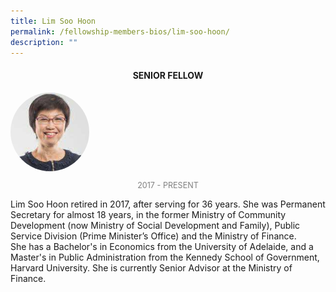 ```yaml
---
title: Lim Soo Hoon
permalink: /fellowship-members-bios/lim-soo-hoon/
description: ""
---
```

<style>
.fellow-image-pic {
	border-radius: 50%;
	height: 25% !important;
	width: 25% !important;
	}
	
fellow-img {
		text-align: center;
	}

.fellow-tenure {
	text-align: center;
	color: grey;
	font-size: 0.9em;
	}	

</style>
<h4 style="text-align:center;">SENIOR FELLOW</h4>

<div class="fellow-img">
<img class="fellow-image-pic" src="/images/FellowshipImages/fellowships-lim-soo-hoon@2x.jpg">
<p class="fellow-tenure">2017 - PRESENT</p>
</div>

<p>       
Lim Soo Hoon retired in 2017, after serving for 36 years. She was Permanent Secretary for almost 18 years, in the former Ministry of Community Development (now Ministry of Social Development and Family), Public Service Division (Prime Minister’s Office) and the Ministry of Finance.
<br>
She has a Bachelor's in Economics from the University of Adelaide, and a Master's in Public Administration from the Kennedy School of Government, Harvard University. She is currently Senior Advisor at the Ministry of Finance.</p>